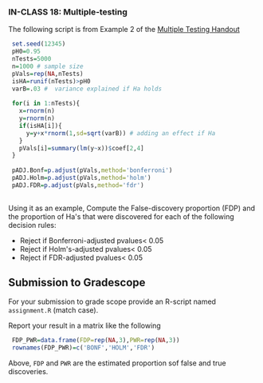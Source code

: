 ### IN-CLASS 18: Multiple-testing

The following script is from Example 2 of the [Multiple Testing Handout](https://github.com/gdlc/STAT_COMP/blob/master/HANDOUTS/MultipleTesting.pdf)

```r
 set.seed(12345)
 pH0=0.95
 nTests=5000
 n=1000 # sample size
 pVals=rep(NA,nTests)
 isHA=runif(nTests)>pH0
 varB=.03 #  variance explained if Ha holds
 
 for(i in 1:nTests){
   x=rnorm(n)
   y=rnorm(n)
   if(isHA[i]){
     y=y+x*rnorm(1,sd=sqrt(varB)) # adding an effect if Ha
   }
   pVals[i]=summary(lm(y~x))$coef[2,4]
 }
 
 pADJ.Bonf=p.adjust(pVals,method='bonferroni')
 pADJ.Holm=p.adjust(pVals,method='holm')
 pADJ.FDR=p.adjust(pVals,method='fdr')
 

```

Using it as an example, Compute the False-discovery proportion (FDP) and the proportion of Ha's that were discovered for each of the  following decision rules:

  - Reject if Bonferroni-adjusted pvalues< 0.05 
  - Reject if Holm's-adjusted pvalues< 0.05
  - Reject if FDR-adjusted pvalues<  0.05

## Submission to Gradescope

For your submission to grade scope provide an R-script named `assignment.R` (match case).

Report your result in a matrix like the following

```r
 FDP_PWR=data.frame(FDP=rep(NA,3),PWR=rep(NA,3))
 rownames(FDP_PWR)=c('BONF','HOLM','FDR')
```

Above, `FDP` and `PWR` are the estimated proportion sof false and true discoveries. 
